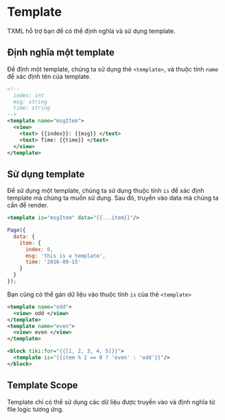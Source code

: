 # Template

TXML hỗ trợ bạn để có thể định nghĩa và sử dụng template.

## Định nghĩa một template

Để định một template, chúng ta sử dụng thẻ `<template>`, và thuộc tính `name` để xác định tên của template.

```xml
<!--
  index: int
  msg: string
  time: string
-->
<template name="msgItem">
  <view>
    <text> {{index}}: {{msg}} </text>
    <text> Time: {{time}} </text>
  </view>
</template>
```

## Sử dụng template

Để sử dụng một template, chúng ta sử dụng thuộc tính `is` để xác định template mà chúng ta muốn sử dụng.
Sau đó, truyền vào data mà chúng ta cần để render.

```xml
<template is="msgItem" data="{{...item}}"/>
```

```js
Page({
  data: {
    item: {
      index: 0,
      msg: 'this is a template',
      time: '2016-09-15'
    }
  }
});
```

Bạn cũng có thể gán dữ liệu vào thuộc tính `is` của thẻ `<template>`

```xml
<template name="odd">
  <view> odd </view>
</template>
<template name="even">
  <view> even </view>
</template>

<block tiki:for="{{[1, 2, 3, 4, 5]}}">
  <template is="{{item % 2 == 0 ? 'even' : 'odd'}}"/>
</block>
```

## Template Scope

Template chỉ có thể sử dụng các dữ liệu được truyền vào và định nghĩa từ file logic tương ứng.
